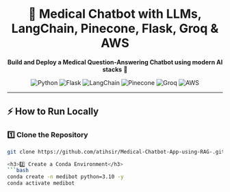 <h1 align="center">🏥 Medical Chatbot with LLMs, LangChain, Pinecone, Flask, Groq & AWS</h1>

<p align="center">
   <b>Build and Deploy a Medical Question-Answering Chatbot using modern AI stacks</b> 🚀
</p>

<p align="center">
   <img src="https://img.shields.io/badge/Python-3.10-blue?logo=python" alt="Python"/>
   <img src="https://img.shields.io/badge/Flask-2.3-green?logo=flask" alt="Flask"/>
   <img src="https://img.shields.io/badge/LangChain-0.2.0-orange" alt="LangChain"/>
   <img src="https://img.shields.io/badge/Pinecone-VectorDB-yellow?logo=pinecone" alt="Pinecone"/>
   <img src="https://img.shields.io/badge/Groq-LLMs-red" alt="Groq"/>
   <img src="https://img.shields.io/badge/AWS-Cloud-orange?logo=amazonaws" alt="AWS"/>
</p>

---

<h2>⚡ How to Run Locally</h2>

<h3>1️⃣ Clone the Repository</h3>

```bash
git clone https://github.com/atihsir/Medical-Chatbot-App-using-RAG-.git

<h3>2️⃣ Create a Conda Environment</h3>
```bash
conda create -n medibot python=3.10 -y
conda activate medibot
